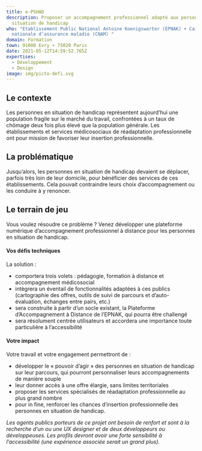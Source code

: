 ```yaml
---
title: e-PSHAD
description: Proposer un accompagnement professionnel adapté aux personnes en
  situation de handicap
who: "Etablissement Public National Antoine Koenigswarter (EPNAK) + Caisse
  nationale d’assurance maladie (CNAM) "
domain: Formation
town: 91000 Evry + 75020 Paris
date: 2021-05-12T14:59:52.765Z
expertises:
  - Développement
  - Design
image: img/picto-defi.svg
---
```

## Le contexte

Les personnes en situation de handicap représentent aujourd’hui une population fragile sur le marché du travail, confrontées à un taux de chômage deux fois plus élevé que la population générale. Les établissements et services médicosociaux de réadaptation professionnelle ont pour mission de favoriser leur insertion professionnelle. 

## La problématique

Jusqu’alors, les personnes en situation de handicap devaient se déplacer, parfois très loin de leur domicile, pour bénéficier des services de ces établissements. Cela pouvait contraindre leurs choix d’accompagnement ou les conduire à y renoncer. 

## Le terrain de jeu 

Vous voulez résoudre ce problème ? Venez développer une plateforme numérique d’accompagnement professionnel à distance pour les personnes en situation de handicap. 

#### Vos défis techniques 

La solution : 
* comportera trois volets : pédagogie, formation à distance et accompagnement médicosocial
* intègrera un éventail de fonctionnalités adaptées à ces publics (cartographie des offres, outils de suivi de parcours et d’auto-évaluation, échanges entre pairs, etc.) 
* sera construite à partir d’un socle existant, la Plateforme d’Accompagnement à Distance de l’EPNAK, qui pourra être challengé
* sera résolument centrée utilisateurs et accordera une importance toute particulière à l’accessibilité

#### Votre impact 

Votre travail et votre engagement permettront de : 
* développer le « pouvoir d’agir » des personnes en situation de handicap sur leur parcours, qui pourront personnaliser leurs accompagnements de manière souple
* leur donner accès à une offre élargie, sans limites territoriales 
* proposer les services spécialisés de réadaptation professionnelle au plus grand nombre
* pour in fine, renforcer les chances d’insertion professionnelle des personnes en situation de handicap. 

_Les agents publics porteurs de ce projet ont besoin de renfort et sont à la recherche d’un ou une UX designer et de deux développeurs ou développeuses. Les profils devront avoir une forte sensibilité à l’accessibilité (une expérience associée serait un grand plus)._ 